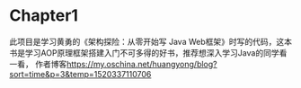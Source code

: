 # Chapter1
此项目是学习黄勇的《架构探险：从零开始写 Java Web框架》时写的代码，这本书是学习AOP原理框架搭建入门不可多得的好书，推荐想深入学习Java的同学看一看，
作者博客<a href='https://my.oschina.net/huangyong/blog?sort=time&p=3&temp=1520337110706'>https://my.oschina.net/huangyong/blog?sort=time&p=3&temp=1520337110706</a>
